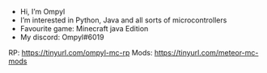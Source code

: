 - Hi, I’m Ompyl
- I’m interested in Python, Java and all sorts of microcontrollers
- Favourite game: Minecraft java Edition
- My discord: Ompyl#6019

RP: https://tinyurl.com/ompyl-mc-rp
Mods: https://tinyurl.com/meteor-mc-mods
